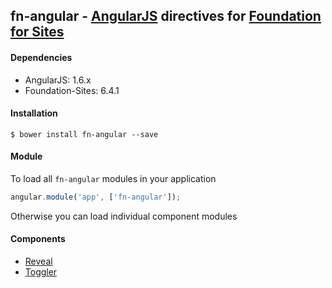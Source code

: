 ## fn-angular - [AngularJS](http://angularjs.org/) directives for [Foundation for Sites](http://foundation.zurb.com/sites.html)

#### Dependencies
* AngularJS: 1.6.x
* Foundation-Sites: 6.4.1

#### Installation

```
$ bower install fn-angular --save
```

#### Module
To load all `fn-angular` modules in your application
```javascript
angular.module('app', ['fn-angular']);
```
Otherwise you can load individual component modules

#### Components
* [Reveal](#Reveal)
* [Toggler](#Toggler)

